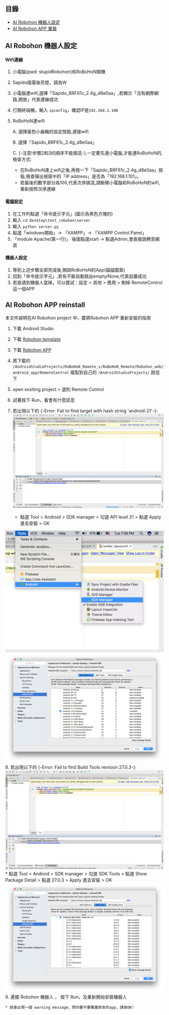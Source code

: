 
## 目錄 ##
*  [AI Robohon 機器人設定](#ai-robohon-機器人設定)
*  [AI Robohon APP 重裝](#ai-robohon-app-reinstall)



## AI Robohon 機器人設定


#### Wifi連線
1. 小電腦(pwd: stupidRobohon)和RoBoHoN開機
2. Sapido插電後亮燈，調為W
3. 小電腦連wifi,選擇「Sapido_BRF61c_2.4g_d8e0aa」,若顯示「沒有網際網路,開放」代表連線成功
4. 打開終端機，輸入 `ipconfig`，確認IP是`192.168.1.100`
5. RoBoHoN連wifi

   A. 選擇黃色小齒輪的設定按鈕,連接wifi

   B. 選擇「Sapido_BRF61c_2.4g_d8e0aa」

   C. {-注意!步驟2和3的順序不能搞混-},一定要先連小電腦,才能連RoBoHoN的,檢查方式:
   * 在RoBoHoN連上wifi之後,再按一下「Sapido_BRF61c_2.4g_d8e0aa」按鈕,檢查彈出視窗中的「IP address」是否為「192.168.1.101」。
   * 若最後的數字部分為100,代表次序搞混,請斷開小電腦和RoBoHoN的wifi,重新按照次序連線

#### 電腦設定

1. 在工作列點選「命令提示字元」(圖示為黑色方塊的)
2. 輸入 `cd Desktop\test_robohon\server`
3. 輸入 `python server.py`
4. 點選「windows開始」-> 「XAMPP」-> 「XAMPP Control Panel」
5. 「module Apache(第一行)」 後面點選start -> 點選Admin,會直接跳轉至網頁

#### 機器人設定
1. 等到上述步驟全部完成後,開啟RoBoHoN的App(貓貓圖案)
2. 回到「命令提示字元」,若有不斷自動跳出empty/None,代表設置成功
3. 若是遇到機器人當掉，可以嘗試：設定 > 其他 > 應用 > 刪掉 RemoteControl 這一個APP

## AI Robohon APP reinstall

本文件說明在AI Robohon project 中，要將Robohon APP 重新安裝的指南

1. 下載 Android Studio
2. 下載 [Robohon template](https://drive.google.com/file/d/1sxalF1i5h6B44UxL-LTSVF8KUVbtA2eV/view?fbclid=IwAR1Y9GMtW69yhTOP-083yUIr85xg-eBAWcSdLr6XDjCgepZtDrYFn2DIZf0)
3. 下載 [Robohon APP](https://developer.android.com/studio/?gclid=CjwKCAjwqLblBRBYEiwAV3pCJnTMLSZcpmMsa6PvSdInsqcnRWSmNup_3GxXcI1IxFE2takh73LJqRoClOEQAvD_BwE#downloads)

4. 將下載的 `/AndroidStudioProjects/RoBoHoN_Remote_s/RoBoHoN_Remote/Robohon_web/android_app/RemoteControl` 複製到自己的 `/AndroidStudioProjects/` 路徑下
5. open exsiting project > 選則 Remote Control
6. 試著按下 Run，看會有什麼訊息
7. 若出現以下的 {-Error: Fail to find target with hash string 'android-21'-}:
   ![Robohon_APP_error_1](uploads/Robohon/Robohon_APP_error_1.png)
    * 點選 Tool > Android > SDK manager > 勾選 API level 21 > 點選 Apply 進去安裝 > OK

![Robohon_APP_error_7](uploads/9c1313760bfefb65b7705221d8a50202/Robohon_APP_error_7.png)
![Robohon_APP_error_9](uploads/cee340b55fc80c911c24ae1bfacd1954/Robohon_APP_error_9.png)
8. 若出現以下的 {-Error: Fail to find Build Tools revision 27.0.3-}:
   ![Robohon_APP_error_3](uploads/Robohon/Robohon_APP_error_3.png)
    * 點選 Tool > Android > SDK manager > 勾選 SDK Tools > 點選 Show Package Detail > 點選  27.0.3 > Apply 進去安裝 > OK
    ![Robohon_APP_error_5](uploads/Robohon/Robohon_APP_error_5.png)
9. 連接 Robohon 機器人 ， 按下 Run，及重新開始安裝機器人

    * 她會出現一個 warning message，問你要不要覆蓋原本的app，請按OK!
